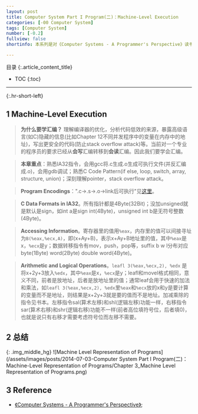 ```yaml
---
layout: post
title: Computer System Part I Program(二)：Machine-Level Execution
categories: [-00 Computer System]
tags: [Computer System]
number: [-0.2]
fullview: false
shortinfo: 本系列是对《Computer Systems - A Programmer's Perspective》读书总结，作为计算机科学其他课程的基础。本文是第2篇笔记-概述。

---
```

目录
{:.article_content_title}


* TOC
{:toc}

---
{:.hr-short-left}

## 1 Machine-Level Execution ##

> **为什么要学汇编？** 理解编译器的优化，分析代码低效的来源，暴露高级语言(如C)隐藏的信息(比如Chapter 12不同并发程序中的变量在内存中的地址)，写出更安全的代码(防止stack
 overflow attack)等。当前对一个专业的程序员的要求已经从**会写**汇编转移到**会读**汇编。因此我们要学会汇编。

> **本章重点**：熟悉IA32指令，会用gcc将.c生成.o生成可执行文件(并反汇编成.o)，会用gdb调试；熟悉C Code Pattern(if else, loop, switch, array, structure, union)；深刻理解pointer，stack overflow attack。

> **Program Encodings**：".c->.s->.o->link后可执行"见[这里]({{site.baseurl}}/00%20c/2014/06/30/A1-Linux-C-%E5%B7%A5%E5%85%B7.html)。

> **C Data Formats in IA32**。所有指针都是4Byte(32Bit)；没加unsigned就是默认是sign，如int a是sign int(4Byte)，unsigned int b是无符号整数(4Byte)。

> **Accessing Information**。寄存器里的值用``%eax``，内存里的值可以间接寻址为``B(%eax,%ecx,A)``，即(x+Ay+B)，表示x+Ay+B地址里的值，其中``%eax``是x，``%ecx``是y；数据转移指令有mov，push，pop等，suffix b w l分布对应byte(1Byte) word(2Byte) double word(4Byte)。

> **Arithmetic and Logical Operations**。``leafl 3(%eax,%ecx,2), %edx`` 是将x+2y+3放入``%edx``，其中``%eax``是x，``%ecx``是y；leafl和movel格式相同，意义不同，前者是放地址，后者是放地址里的值；通常leaf会用于快速的加法和乘法，如``leafl 3(%eax,%ecx,2), %edx``里``%eax``和``%ecx``放的x和y是要计算的变量而不是地址，则结果是x+2y+3就是要的值而不是地址。加减乘除的指令见书本。左移指令sal(算术左移)和shl(逻辑左移)功能一样，右移指令sar(算术右移)和shr(逻辑右移)功能不一样(前者高位填符号位，后者填0)，也就是说只有右移才需要考虑符号位而左移不需要。


## 2 总结 ##

{: .img_middle_hg}
![Machine Level Representation of Programs](/assets/images/posts/2014-07-03-Computer System Part I Program(二)：Machine-Level Representation of Programs/Chapter 3_Machine Level Representation of Programs.png)


## 3 Reference ##

- [《Computer Systems - A Programmer's Perspective》](https://www.amazon.com/Computer-Systems-Programmers-Perspective-2nd/dp/0136108040);





